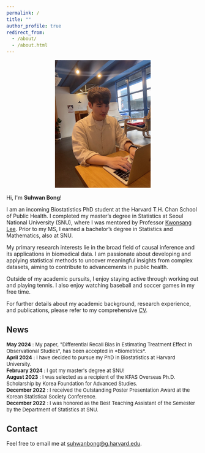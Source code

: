 ```yaml
---
permalink: /
title: ""
author_profile: true
redirect_from: 
  - /about/
  - /about.html
---
```


<center><img src="../images/SuhwanBong2.jpeg" width="250"></center>

Hi, I'm **Suhwan Bong**!

I am an incoming Biostatistics PhD student at the Harvard T.H. Chan School of Public Health. I completed my master’s degree in Statistics at Seoul National University (SNU), where I was mentored by Professor [Kwonsang Lee](https://www.kwonsanglee.com/). Prior to my MS, I earned a bachelor’s degree in Statistics and Mathematics, also at SNU.

My primary research interests lie in the broad field of causal inference and its applications in biomedical data. I am passionate about developing and applying statistical methods to uncover meaningful insights from complex datasets, aiming to contribute to advancements in public health.

Outside of my academic pursuits, I enjoy staying active through working out and playing tennis. I also enjoy watching baseball and soccer games in my free time.

For further details about my academic background, research experience, and publications, please refer to my comprehensive [CV](../files/SuhwanbongCV.pdf).



News
------
<font size="2"> 
<strong>May 2024</strong> : My paper, "Differential Recall Bias in Estimating Treatment Effect in Observational Studies", has been accepted in *Biometrics*. <br>
<strong>April 2024</strong> : I have decided to pursue my PhD in Biostatistics at Harvard University. <br>
<strong>February 2024</strong> : I got my master's degree at SNU! <br>
<strong>August 2023</strong> : I was selected as a recipient of the KFAS Overseas Ph.D. Scholarship by Korea Foundation for Advanced Studies.<br>
<strong>December 2022</strong> : I received the Outstanding Poster Presentation Award at the Korean Statistical Society Conference.<br>
<strong>December 2022</strong> : I was honored as the Best Teaching Assistant of the Semester by the Department of Statistics at SNU.<br> </font>

Contact
------
Feel free to email me at suhwanbong@g.harvard.edu.